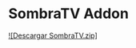 # SombraTV Addon

[![Descargar SombraTV.zip]](([https://unputofuet.github.io/SombraTV/SombraTV.zip](https://unputofuet.github.io/SombraTV/SombraTV.zip)))
